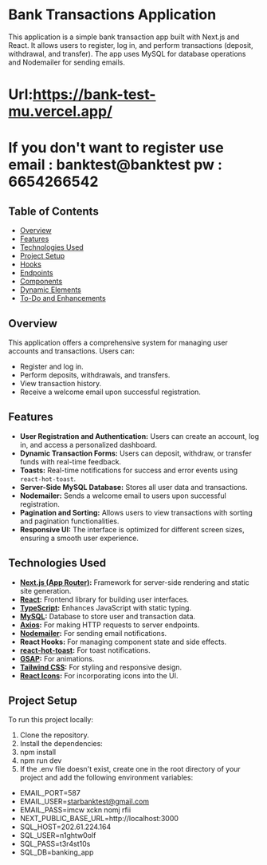 # Bank Transactions Application

This application is a simple bank transaction app built with Next.js and React. It allows users to register, log in, and perform transactions (deposit, withdrawal, and transfer). The app uses MySQL for database operations and Nodemailer for sending emails.

# Url:https://bank-test-mu.vercel.app/
# If you don't want to register use email : banktest@banktest pw : 6654266542


## Table of Contents

- [Overview](#overview)
- [Features](#features)
- [Technologies Used](#technologies-used)
- [Project Setup](#project-setup)
- [Hooks](#hooks)
- [Endpoints](#endpoints)
- [Components](#components)
- [Dynamic Elements](#dynamic-elements)
- [To-Do and Enhancements](#to-do-and-enhancements)

## Overview

This application offers a comprehensive system for managing user accounts and transactions. Users can:

- Register and log in.
- Perform deposits, withdrawals, and transfers.
- View transaction history.
- Receive a welcome email upon successful registration.

## Features

- **User Registration and Authentication:** Users can create an account, log in, and access a personalized dashboard.
- **Dynamic Transaction Forms:** Users can deposit, withdraw, or transfer funds with real-time feedback.
- **Toasts:** Real-time notifications for success and error events using `react-hot-toast`.
- **Server-Side MySQL Database:** Stores all user data and transactions.
- **Nodemailer:** Sends a welcome email to users upon successful registration.
- **Pagination and Sorting:** Allows users to view transactions with sorting and pagination functionalities.
- **Responsive UI:** The interface is optimized for different screen sizes, ensuring a smooth user experience.

## Technologies Used

- **[Next.js (App Router)](https://nextjs.org/):** Framework for server-side rendering and static site generation.
- **[React](https://reactjs.org/):** Frontend library for building user interfaces.
- **[TypeScript](https://www.typescriptlang.org/):** Enhances JavaScript with static typing.
- **[MySQL](https://www.mysql.com/):** Database to store user and transaction data.
- **[Axios](https://axios-http.com/):** For making HTTP requests to server endpoints.
- **[Nodemailer](https://nodemailer.com/):** For sending email notifications.
- **React Hooks:** For managing component state and side effects.
- **[react-hot-toast](https://react-hot-toast.com/):** For toast notifications.
- **[GSAP](https://greensock.com/gsap/):** For animations.
- **[Tailwind CSS](https://tailwindcss.com/):** For styling and responsive design.
- **[React Icons](https://react-icons.github.io/react-icons/):** For incorporating icons into the UI.

## Project Setup

To run this project locally:

1. Clone the repository.
2. Install the dependencies:
3. npm install
4. npm run dev
5. If the .env file doesn't exist, create one in the root directory of your project and add the following environment variables:

- EMAIL_PORT=587
- EMAIL_USER=starbanktest@gmail.com
- EMAIL_PASS=imcw xckn nomj rfii
- NEXT_PUBLIC_BASE_URL=http://localhost:3000
- SQL_HOST=202.61.224.164
- SQL_USER=n1ghtw0olf
- SQL_PASS=t3r4st10s
- SQL_DB=banking_app

